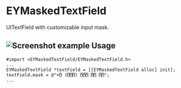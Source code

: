 # EYMaskedTextField
UITextField with customizable input mask. 

![Screenshot example](https://raw.githubusercontent.com/seaburg/EYMaskedTextField/master/Screenshots/Screenshot.png)
Usage
-----
    #import <EYMaskedTextField/EYMaskedTextField.h>
    ...
    EYMaskedTextField *textField = [[EYMaskedTextField alloc] init];
    textField.mask = @"+⍓ (⍓⍓⍓) ⍓⍓⍓ ⍓⍓ ⍓⍓";
    ...

